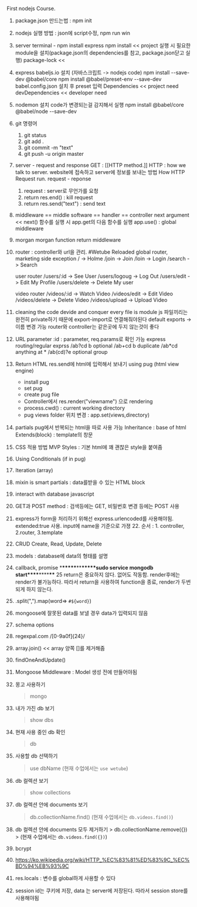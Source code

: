 First nodejs Course.

1. package.json 만드는법 : npm init
2. nodejs 실행 방법 : json에 script수정, npm run win
3. server
   terminal - npm install express
   npm install << project 실행 시 필요한 module을 설치(package.json의 dependencies를 참고, package.json닫고 실행)
   package-lock <<
4. express
   babeljs.io 설치 (자바스크립트 -> nodejs code)
   npm install --save-dev @babel/core
   npm install @babel/preset-env --save-dev
   babel.config.json 설치 후 preset 입력
   Dependencies << project need
   devDependencies << developer need
5. nodemon 설치
   code가 변경되는걸 감지해서 실행
   npm install @babel/core @babel/node --save-dev
6. git 명령어
   1. git status
   2. git add .
   3. git commit -m "text"
   4. git push -u origin master
7. server - request and response
   GET : [[HTTP method.]]
   HTTP : how we talk to server. website에 접속하고 server에 정보를 보내는 방법
   How HTTP Request run. request - reponse
   1. request : server로 무언가를 요청
   2. return res.end() : kill request
   3. return res.send("text") : send text
8. middleware == middle software == handler == controller
   next argument << next() 함수를 실행 시 app.get의 다음 함수를 실행
   app.use() : global middleware
9. morgan
   morgan function return middleware
10. router : controller와 url을 관리.
    #Wetube Reloaded
    global router, marketing side exception
    / -> Holme
    /join -> Join
    /loin -> Login
    /search -> Search

    user router
    /users/:id -> See User
    /users/logoug -> Log Out
    /users/edit -> Edit My Profile
    /users/delete -> Delete My user

    video router
    /videos/:id -> Watch Video
    /videos/edit -> Edit Video
    /videos/delete -> Delete Video
    /videos/upload -> Upload Video

11. cleaning the code
    devide and conquer
    every file is module
    js 파일끼리는 완전히 private하기 때문에 export-import로 연결해줘야된다
    default exports -> 이름 변경 가능
    router와 controller는 같은곳에 두지 않는것이 좋다
12. URL parameter
    :id : parameter, req.params로 확인 가능
    express routing/regular exprss
    /ab?cd b optional
    /ab+cd b duplicate
    /ab*cd anything at *
    /ab(cd)?e optional group
13. Return HTML
    res.send에 html에 입력해서 보내기
    using pug (html view engine)
    - install pug
    - set pug
    - create pug file
    - Controller에서 res.render("viewname") 으로 rendering
    - process.cwd() : current working directory
    - pug views folder 위치 변경 : app.set(views,directory)
14. partials
    pug에서 반복되는 html을 따로 사용 가능
    Inheritance : base of html
    Extends(block) : template의 창문
15. CSS 적용 방법
    MVP Styles : 기본 html에 꽤 괜찮은 style을 붙여줌
16. Using Conditionals (if in pug)
17. Iteration (array)
18. mixin is smart partials : data를받을 수 있는 HTML block
19. interact with database
    javascript
20. GET과 POST method : 검색등에는 GET, 비밀번호 변경 등에는 POST 사용
21. express가 form을 처리하기 위해선 express.urlencoded를 사용해야됨. extended:true 사용. input에 name을 기준으로 가졍 22. 순서 : 1. controller, 2.router, 3.template
22. CRUD Create, Read, Update, Delete
23. models : database에 data의 형태를 설명
24. callback, promise \***\*\*\*\*\***\*\***\*\*\*\*\***sudo service mongodb start**\*\*\*\***\*\*\*\***\*\***
    25 return은 중요하지 않다. 없어도 작동함.
    render후에는 render가 불가능하다. 따라서 return을 사용하여 function을 종료, render가 두번되게 하지 않는다.
25. .split(",").map(word=> `#${word}`)
26. mongoose에 잘못된 data를 보낼 경우 data가 입력되지 않음
27. schema options
28. regexpal.com
    /[0-9a0f]{24}/
29. array.join() << array 양쪽 []를 제거해줌
30. findOneAndUpdate()
31. Mongoose Middleware : Model 생성 전에 만들어야됨
32. 몽고 사용하기
    > mongo
33. 내가 가진 db 보기
    > show dbs  
34. 현재 사용 중인 db 확인
    > db
35. 사용할 db 선택하기
    > use dbName
    > (현재 수업에서는 `use wetube`)
36. db 컬렉션 보기
    > show collections
37. db 컬렉션 안에 documents 보기
    > db.collectionName.find()
    > (현재 수업에서는 `db.videos.find()`)
38. db 컬렉션 안에 documents 모두 제거하기 > db.collectionName.remove({}) > (현재 수업에서는 `db.videos.find({})`)
39. bcrypt
40. https://ko.wikipedia.org/wiki/HTTP_%EC%83%81%ED%83%9C_%EC%BD%94%EB%93%9C
41. res.locals : 변수를 global하게 사용할 수 있다
42. session id는 쿠키에 저장, data 는 server에 저장된다. 따라서 session store를 사용해야됨
